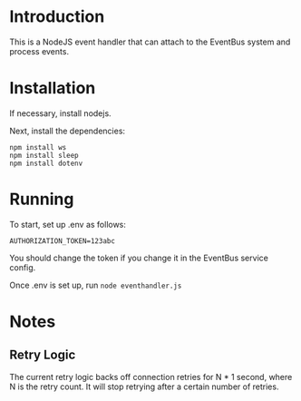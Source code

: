 # Introduction

This is a NodeJS event handler that can attach to the EventBus system and process events.

# Installation

If necessary, install nodejs.

Next, install the dependencies:

```
npm install ws
npm install sleep
npm install dotenv
```

# Running

To start, set up .env as follows:

```
AUTHORIZATION_TOKEN=123abc
```

You should change the token if you change it in the EventBus service config.

Once .env is set up, run `node eventhandler.js`

# Notes

## Retry Logic

The current retry logic backs off connection retries for N * 1 second, where N is the retry count. It will stop retrying after a certain number of retries.
